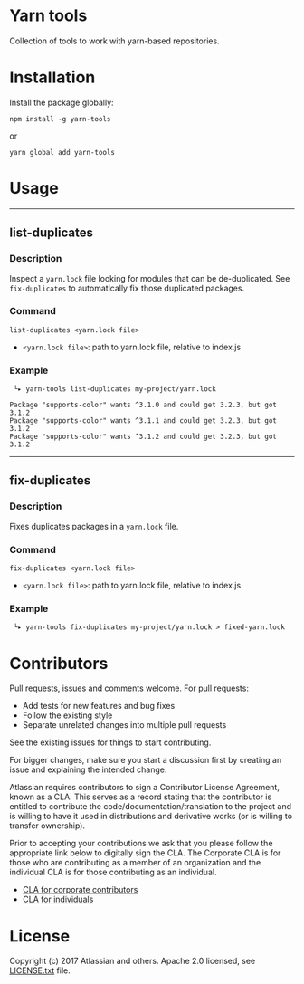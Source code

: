 # Yarn tools

Collection of tools to work with yarn-based repositories.

# Installation

Install the package globally:

```
npm install -g yarn-tools
```

or

```
yarn global add yarn-tools
```


# Usage
---
## list-duplicates

### Description
Inspect a `yarn.lock` file looking for modules that can be de-duplicated. See `fix-duplicates` to automatically fix those duplicated packages.

### Command
`list-duplicates <yarn.lock file>`

* `<yarn.lock file>`: path to yarn.lock file, relative to index.js

### Example

```
 └▸ yarn-tools list-duplicates my-project/yarn.lock

Package "supports-color" wants ^3.1.0 and could get 3.2.3, but got 3.1.2
Package "supports-color" wants ^3.1.1 and could get 3.2.3, but got 3.1.2
Package "supports-color" wants ^3.1.2 and could get 3.2.3, but got 3.1.2
```

---

## fix-duplicates

### Description
Fixes duplicates packages in a `yarn.lock` file.

### Command
`fix-duplicates <yarn.lock file>`

* `<yarn.lock file>`: path to yarn.lock file, relative to index.js

### Example

```
 └▸ yarn-tools fix-duplicates my-project/yarn.lock > fixed-yarn.lock
```


# Contributors

Pull requests, issues and comments welcome. For pull requests:

* Add tests for new features and bug fixes
* Follow the existing style
* Separate unrelated changes into multiple pull requests

See the existing issues for things to start contributing.

For bigger changes, make sure you start a discussion first by creating
an issue and explaining the intended change.

Atlassian requires contributors to sign a Contributor License Agreement,
known as a CLA. This serves as a record stating that the contributor is
entitled to contribute the code/documentation/translation to the project
and is willing to have it used in distributions and derivative works
(or is willing to transfer ownership).

Prior to accepting your contributions we ask that you please follow the appropriate
link below to digitally sign the CLA. The Corporate CLA is for those who are
contributing as a member of an organization and the individual CLA is for
those contributing as an individual.

* [CLA for corporate contributors](https://na2.docusign.net/Member/PowerFormSigning.aspx?PowerFormId=e1c17c66-ca4d-4aab-a953-2c231af4a20b)
* [CLA for individuals](https://na2.docusign.net/Member/PowerFormSigning.aspx?PowerFormId=3f94fbdc-2fbe-46ac-b14c-5d152700ae5d)

# License

Copyright (c) 2017 Atlassian and others.
Apache 2.0 licensed, see [LICENSE.txt](LICENSE.txt) file.

